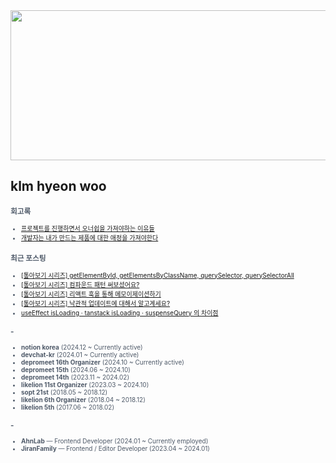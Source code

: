 
<div align="center">
  
<img src="https://render.gitanimals.org/lines/klmhyeonwoo?pet-id=590059497944971134" width="1000" height="240"/>

</div>

## klm hyeon woo

<span style="color:#4E5968; font-size:10px;">

### 회고록
- [프로젝트를 진행하면서 오너쉽을 가져야하는 이유들](https://klmhyeonwooo.tistory.com/149)<br>
- [개발자는 내가 만드는 제품에 대한 애정을 가져야한다](https://klmhyeonwooo.tistory.com/122)<br>

### 최근 포스팅
- [[톺아보기 시리즈] getElementById, getElementsByClassName, querySelector, querySelectorAll](https://klmhyeonwooo.tistory.com/156)<br>
- [[톺아보기 시리즈] 컴파운드 패턴 써보셨어요?](https://klmhyeonwooo.tistory.com/155)<br>
- [[톺아보기 시리즈] 리액트 훅을 통해 메모이제이션하기](https://klmhyeonwooo.tistory.com/154)<br>
- [[톺아보기 시리즈] 낙관적 업데이트에 대해서 알고계세요?](https://klmhyeonwooo.tistory.com/153)<br>
- [useEffect isLoading &middot; tanstack isLoading &middot; suspenseQuery 의 차이점](https://klmhyeonwooo.tistory.com/152)<br>

### -
- **notion korea** (2024.12 ~ Currently active)
- **devchat-kr** (2024.01 ~ Currently active)
- **depromeet 16th Organizer** (2024.10 ~ Currently active)
- **depromeet 15th** (2024.06 ~ 2024.10)
- **depromeet 14th** (2023.11 ~ 2024.02)
- **likelion 11st Organizer** (2023.03 ~ 2024.10)
- **sopt 21st** (2018.05 ~ 2018.12)
- **likelion 6th Organizer** (2018.04 ~ 2018.12)
- **likelion 5th** (2017.06 ~ 2018.02)

### -
- **AhnLab** — Frontend Developer (2024.01 ~ Currently employed)
- **JiranFamily** — Frontend / Editor Developer (2023.04 ~ 2024.01)
